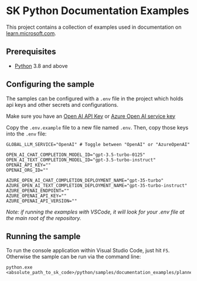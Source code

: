 # SK Python Documentation Examples

This project contains a collection of examples used in documentation on [learn.microsoft.com](https://learn.microsoft.com/en-us/semantic-kernel/).

## Prerequisites

- [Python](https://www.python.org/downloads/) 3.8 and above

## Configuring the sample

The samples can be configured with a `.env` file in the project which holds api keys and other secrets and configurations.

Make sure you have an
[Open AI API Key](https://openai.com/product/) or
[Azure Open AI service key](https://azure.microsoft.com/en-us/products/ai-services/openai-service)

Copy the `.env.example` file to a new file named `.env`. Then, copy those keys into the `.env` file:

```
GLOBAL_LLM_SERVICE="OpenAI" # Toggle between "OpenAI" or "AzureOpenAI"

OPEN_AI_CHAT_COMPLETION_MODEL_ID="gpt-3.5-turbo-0125"
OPEN_AI_TEXT_COMPLETION_MODEL_ID="gpt-3.5-turbo-instruct"
OPENAI_API_KEY=""
OPENAI_ORG_ID=""

AZURE_OPEN_AI_CHAT_COMPLETION_DEPLOYMENT_NAME="gpt-35-turbo"
AZURE_OPEN_AI_TEXT_COMPLETION_DEPLOYMENT_NAME="gpt-35-turbo-instruct"
AZURE_OPENAI_ENDPOINT=""
AZURE_OPENAI_API_KEY=""
AZURE_OPENAI_API_VERSION=""
```

_Note: if running the examples with VSCode, it will look for your .env file at the main root of the repository._

## Running the sample

To run the console application within Visual Studio Code, just hit `F5`.
Otherwise the sample can be run via the command line:

```
python.exe <absolute_path_to_sk_code>/python/samples/documentation_examples/planner.py
```
